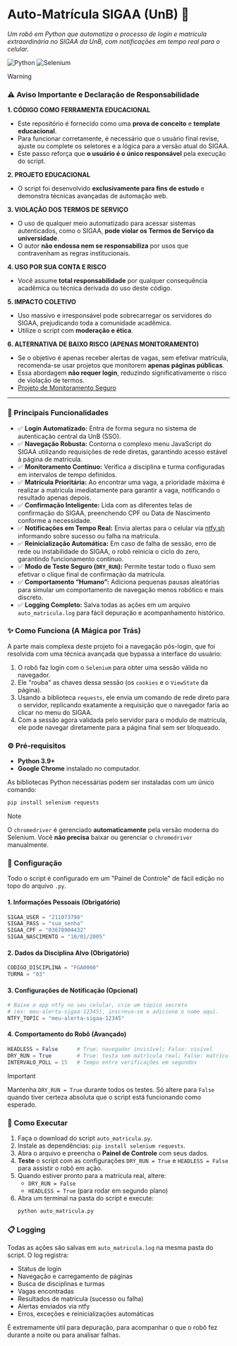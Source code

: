 # Auto-Matrícula SIGAA (UnB) 🤖

*Um robô em Python que automatiza o processo de login e matrícula extraordinária no SIGAA da UnB, com notificações em tempo real para o celular.*

![Python](https://img.shields.io/badge/Python-3.9%2B-blue?style=for-the-badge&logo=python)
![Selenium](https://img.shields.io/badge/Selenium-4-green?style=for-the-badge&logo=selenium)

> [!WARNING]
> ### ⚠️ Aviso Importante e Declaração de Responsabilidade
> 
> **1. CÓDIGO COMO FERRAMENTA EDUCACIONAL**
> - Este repositório é fornecido como uma **prova de conceito** e **template educacional**.
> - Para funcionar corretamente, é necessário que o usuário final revise, ajuste ou complete os seletores e a lógica para a versão atual do SIGAA.
> - Este passo reforça que **o usuário é o único responsável** pela execução do script.
> 
> **2. PROJETO EDUCACIONAL**
> - O script foi desenvolvido **exclusivamente para fins de estudo** e demonstra técnicas avançadas de automação web.
> 
> **3. VIOLAÇÃO DOS TERMOS DE SERVIÇO**
> - O uso de qualquer meio automatizado para acessar sistemas autenticados, como o SIGAA, **pode violar os Termos de Serviço da universidade**.
> - O autor **não endossa nem se responsabiliza** por usos que contravenham as regras institucionais.
> 
> **4. USO POR SUA CONTA E RISCO**
> - Você assume **total responsabilidade** por qualquer consequência acadêmica ou técnica derivada do uso deste código.
> 
> **5. IMPACTO COLETIVO**
> - Uso massivo e irresponsável pode sobrecarregar os servidores do SIGAA, prejudicando toda a comunidade acadêmica.
> - Utilize o script com **moderação e ética**.
> 
> **6. ALTERNATIVA DE BAIXO RISCO (APENAS MONITORAMENTO)**
> - Se o objetivo é apenas receber alertas de vagas, sem efetivar matrícula, recomenda-se usar projetos que monitorem **apenas páginas públicas**.
> - Essa abordagem **não requer login**, reduzindo significativamente o risco de violação de termos.
> - [Projeto de Monitoramento Seguro](COLOQUE_O_LINK_DO_SEU_OUTRO_PROJETO_AQUI)


---

### 📌 Principais Funcionalidades

-   ✅ **Login Automatizado:** Entra de forma segura no sistema de autenticação central da UnB (SSO).
-   ✅ **Navegação Robusta:** Contorna o complexo menu JavaScript do SIGAA utilizando requisições de rede diretas, garantindo acesso estável à página de matrícula.
-   ✅ **Monitoramento Contínuo:** Verifica a disciplina e turma configuradas em intervalos de tempo definidos.
-   ✅ **Matrícula Prioritária:** Ao encontrar uma vaga, a prioridade máxima é realizar a matrícula imediatamente para garantir a vaga, notificando o resultado apenas depois.
-   ✅ **Confirmação Inteligente:** Lida com as diferentes telas de confirmação do SIGAA, preenchendo CPF ou Data de Nascimento conforme a necessidade.
-   ✅ **Notificações em Tempo Real:** Envia alertas para o celular via [ntfy.sh](https://ntfy.sh/) informando sobre sucesso ou falha na matrícula.
-   ✅ **Reinicialização Automática:** Em caso de falha de sessão, erro de rede ou instabilidade do SIGAA, o robô reinicia o ciclo do zero, garantindo funcionamento contínuo.
-   ✅ **Modo de Teste Seguro (`DRY_RUN`):** Permite testar todo o fluxo sem efetivar o clique final de confirmação da matrícula.
-   ✅ **Comportamento “Humano”:** Adiciona pequenas pausas aleatórias para simular um comportamento de navegação menos robótico e mais discreto.
-   ✅ **Logging Completo:** Salva todas as ações em um arquivo `auto_matricula.log` para fácil depuração e acompanhamento histórico.

### ✨ Como Funciona (A Mágica por Trás)

A parte mais complexa deste projeto foi a navegação pós-login, que foi resolvida com uma técnica avançada que bypassa a interface do usuário:

1.  O robô faz login com o `Selenium` para obter uma sessão válida no navegador.
2.  Ele "rouba" as chaves dessa sessão (os `cookies` e o `ViewState` da página).
3.  Usando a biblioteca `requests`, ele envia um comando de rede direto para o servidor, replicando exatamente a requisição que o navegador faria ao clicar no menu do SIGAA.
4.  Com a sessão agora validada pelo servidor para o módulo de matrícula, ele pode navegar diretamente para a página final sem ser bloqueado.

### ⚙️ Pré-requisitos

* **Python 3.9+**
* **Google Chrome** instalado no computador.

As bibliotecas Python necessárias podem ser instaladas com um único comando:
```bash
pip install selenium requests
```
> [!NOTE]
> O `chromedriver` é gerenciado **automaticamente** pela versão moderna do Selenium. Você **não precisa** baixar ou gerenciar o `chromedriver` manualmente.

### 📝 Configuração

Todo o script é configurado em um "Painel de Controle" de fácil edição no topo do arquivo `.py`.

#### 1. Informações Pessoais (Obrigatório)
```python
SIGAA_USER = "211073798"
SIGAA_PASS = "sua_senha"
SIGAA_CPF = "03678904432"
SIGAA_NASCIMENTO = "10/01/2005"
```

#### 2. Dados da Disciplina Alvo (Obrigatório)
```python
CODIGO_DISCIPLINA = "FGA0060"
TURMA = "03"
```

#### 3. Configurações de Notificação (Opcional)
```python
# Baixe o app ntfy no seu celular, crie um tópico secreto
# (ex: meu-alerta-sigaa-12345), inscreva-se e adicione o nome aqui.
NTFY_TOPIC = "meu-alerta-sigaa-12345"
```

#### 4. Comportamento do Robô (Avançado)
```python
HEADLESS = False      # True: navegador invisível; False: visível
DRY_RUN = True        # True: testa sem matrícula real; False: matrícula real
INTERVALO_POLL = 15   # Tempo entre verificações em segundos
```
> [!IMPORTANT]
> Mantenha `DRY_RUN = True` durante todos os testes. Só altere para `False` quando tiver certeza absoluta que o script está funcionando como esperado.

### 🚀 Como Executar

1.  Faça o download do script `auto_matricula.py`.
2.  Instale as dependências: `pip install selenium requests`.
3.  Abra o arquivo e preencha o **Painel de Controle** com seus dados.
4.  **Teste** o script com as configurações `DRY_RUN = True` e `HEADLESS = False` para assistir o robô em ação.
5.  Quando estiver pronto para a matrícula real, altere:
    * `DRY_RUN = False`
    * `HEADLESS = True` (para rodar em segundo plano)
6.  Abra um terminal na pasta do script e execute:
    ```bash
    python auto_matricula.py
    ```

### 📋 Logging

Todas as ações são salvas em `auto_matricula.log` na mesma pasta do script. O log registra:
* Status de login
* Navegação e carregamento de páginas
* Busca de disciplinas e turmas
* Vagas encontradas
* Resultados de matrícula (sucesso ou falha)
* Alertas enviados via ntfy
* Erros, exceções e reinicializações automáticas

É extremamente útil para depuração, para acompanhar o que o robô fez durante a noite ou para analisar falhas.
